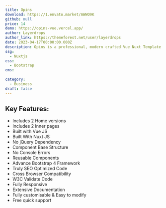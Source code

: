 ```yaml
---
title: Opins
download: https://1.envato.market/AWWO9K
github: null
price: 14
demo: https://opins-vue.vercel.app/
author: Layerdrops
author_link: https://themeforest.net/user/layerdrops
date: 2023-04-17T00:00:00.000Z
description: Opins is a professional, modern crafted Vue Nuxt Template. Which is perfect for app landing, SEO, agency, marketing, start-up,and related any business showcase website, landing page or one page.
ssg:
  - Nuxtjs
css:
  - Bootstrap
cms:
  
category:
  - Business
draft: false
---
```

## Key Features:

- Includes 2 Home versions
- Includes 2 Inner pages
- Built with Vue JS
- Built With Nuxt JS
- No jQuery Dependency
- Component Base Structure
- No Console Errors
- Reusable Components
- Advance Bootstrap 4 Framework
- Truly SEO Optimized Code
- Cross Browser Compatibility
- W3C Validate Code
- Fully Responsive
- Extensive Documentation
- Fully customisable & Easy to modify
- Free quick support